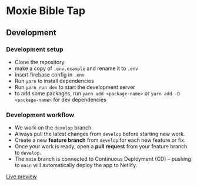 # Moxie Bible Tap


## Development

### Development setup

- Clone the repository
- make a copy of `.env.example` and rename it to `.env`
- insert firebase config in `.env`
- Run `yarn` to install dependencies
- Run `yarn run dev` to start the development server
- to add some packages, run `yarn add <package-name>` or `yarn add -D <package-name>` for dev dependencies

### Development workflow

- We work on the `develop` branch.
- Always pull the latest changes from `develop` before starting new work.
- Create a new **feature branch** from `develop` for each new feature or fix.
- Once your work is ready, open a **pull request** from your feature branch to `develop`.
- The `main` branch is connected to Continuous Deployment (CD) – pushing to `main` will automatically deploy the app to Netlify.

[Live preview](https://startling-belekoy-9774b8.netlify.app/)